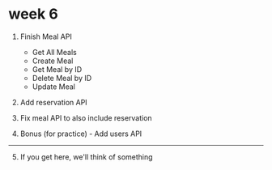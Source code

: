 # week 6

1. Finish Meal API

   - Get All Meals
   - Create Meal
   - Get Meal by ID
   - Delete Meal by ID
   - Update Meal

2. Add reservation API

3. Fix meal API to also include reservation

4. Bonus (for practice) - Add users API

---

5. If you get here, we'll think of something
